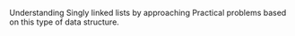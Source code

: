 Understanding Singly linked lists by approaching Practical problems based on this type of data structure.
